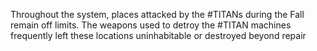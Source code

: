 
Throughout the system, places attacked by the #TITANs during the Fall remain off limits.  The weapons used to detroy the #TITAN machines frequently left these locations uninhabitable or destroyed beyond repair